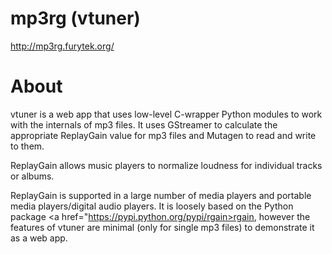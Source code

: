 # mp3rg (vtuner)

http://mp3rg.furytek.org/

# About

vtuner is a web app that uses low-level C-wrapper Python modules to work with the internals of mp3 files. It uses GStreamer to calculate the appropriate ReplayGain value for mp3 files and Mutagen to read and write to them.

ReplayGain allows music players to normalize loudness for individual tracks or albums. 

ReplayGain is supported in a large number of media players and portable media players/digital audio players. It is loosely based on the Python package <a href="https://pypi.python.org/pypi/rgain>rgain</a>, however the features of vtuner are minimal (only for single mp3 files) to demonstrate it as a web app.
